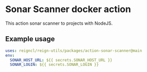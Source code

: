 # Sonar Scanner docker action

This action sonar scanner to projects with NodeJS.

## Example usage

```yaml
uses: reigncl/reign-utils/packages/action-sonar-scanner@main
env:
  SONAR_HOST_URL: ${{ secrets.SONAR_HOST_URL }}
  SONAR_LOGIN: ${{ secrets.SONAR_LOGIN }}
```
